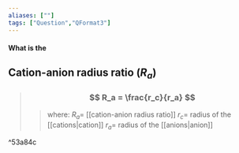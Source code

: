 ```yaml
---
aliases: [""]
tags: ["Question","QFormat3"]
---
```


#### What is the
## Cation-anion radius ratio ($R_a$)
> ### $$ R_a = \frac{r_c}{r_a} $$ 
>> where:
>> $R_a=$ [[cation-anion radius ratio]]
>> $r_c=$ radius of the [[cations|cation]]
>> $r_a=$ radius of the [[anions|anion]]

^53a84c
